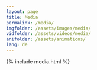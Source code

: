 ```yaml
---
layout: page
title: Media
permalink: /media/
imgfolder: /assets/images/media/
vidfolder: /assets/videos/media/
anifolder: /assets/animations/
lang: de
---
```


{% include media.html %}
